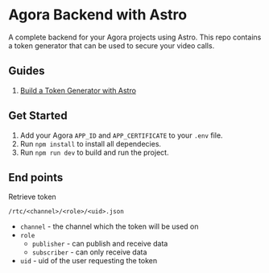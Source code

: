 # Agora Backend with Astro
A complete backend for your Agora projects using Astro. This repo contains a token generator that can be used to secure your video calls.

## Guides
1. [Build a Token Generator with Astro](docs/TOKENS.md)

## Get Started

1. Add your Agora `APP_ID` and `APP_CERTIFICATE` to your `.env` file.
2. Run `npm install` to install all dependecies.
3. Run `npm run dev` to build and run the project.

## End points
Retrieve token
```
/rtc/<channel>/<role>/<uid>.json
```
- `channel` - the channel which the token will be used on
- `role` 
  - `publisher` - can publish and receive data
  - `subscriber` - can only receive data
- `uid` - uid of the user requesting the token